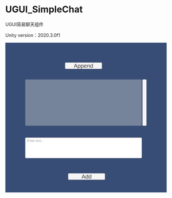 # UGUI_SimpleChat
UGUI简易聊天组件

Unity version：2020.3.0f1

![image](https://github.com/AimerAttack/UGUI_SimpleChat/blob/main/Assets/CleanShot.png)
